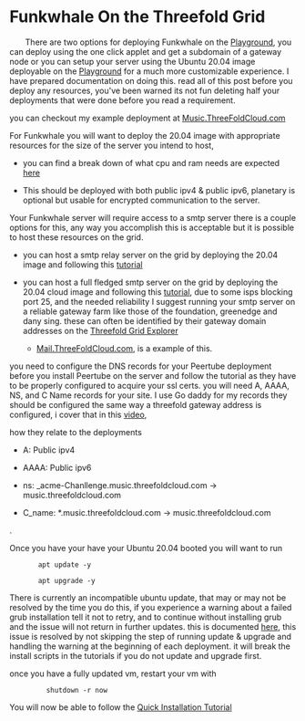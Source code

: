 # Funkwhale On the Threefold Grid  

  

&nbsp;&nbsp;&nbsp;&nbsp;&nbsp;&nbsp; There are two options for deploying Funkwhale on the [Playground](https://play.grid.tf), you can deploy using the one click applet and get a subdomain of a gateway node or you can setup your server using the Ubuntu 20.04 image deployable on the [Playground](https://Play.grid.tf) for a much more customizable experience. I have prepared documentation on doing this. read all of this post before you deploy any resources, you've been warned its not fun deleting half your deployments that were done before you read a requirement.  

  

you can checkout my example deployment at [Music.ThreeFoldCloud.com](https://music.threefoldcloud.com) 

  

For Funkwhale you will want to deploy the 20.04 image with appropriate resources for the size of the server you intend to host,  

- you can find a break down of what cpu and ram needs are expected [here](https://docs.funkwhale.audio/installation/)

- This should be deployed with both public ipv4 & public ipv6, planetary is optional but usable for encrypted communication to the server.  

  

Your Funkwhale server will require access to a smtp server there is a couple options for this, any way you accomplish this is acceptable but it is possible to host these resources on the grid.  

  

- you can host a smtp relay server on the grid by deploying the 20.04 image and following this [tutorial](https://www.linuxbabe.com/mail-server/postfix-smtp-relay-ubuntu-sendinblue) 

  

- you can host a full fledged smtp server on the grid by deploying the 20.04 cloud image and following this [tutorial](https://www.linuxbabe.com/mail-server/ubuntu-20-04-iredmail-server-installation), due to some isps blocking port 25, and the needed reliability I suggest running your smtp server on a reliable gateway farm like those of the foundation, greenedge and dany sing. these can often be identified by their gateway domain addresses on the [Threefold Grid Explorer](https://dashboard.grid.tf/explorer/nodes) 

  - [Mail.ThreeFoldCloud.com](https://mail.threefoldcloud.com), is a example of this.  

  

you need to configure the DNS records for your Peertube deployment before you install Peertube on the server and follow the tutorial as they have to be properly configured to acquire your ssl certs. you will need A, AAAA, NS, and C Name records for your site. I use Go daddy for my records they should be configured the same way a threefold gateway address is configured, i cover that in this [video](https://www.youtube.com/watch?v=axvKipK7MQM&ab_channel=DrewSmith), 

how they relate to the deployments  

- A: Public ipv4  

- AAAA: Public ipv6 

- ns: _acme-Chanllenge.music.threefoldcloud.com -> music.threefoldcloud.com 

- C_name: *.music.threefoldcloud.com -> music.threefoldcloud.com 

  

  
.

  Once you have your have your Ubuntu 20.04 booted you will want to run  

   

           apt update -y 

		   apt upgrade -y 
		   

		    

There is currently an incompatible ubuntu update, that may or may not be resolved by the time you do this, if you experience a warning about a failed grub installation tell it not to retry, and to continue without installing grub and the issue will not return in further updates. this is documented [here](https://github.com/threefoldtech/test_feedback/issues/319), this issue is resolved by not skipping the step of running update & upgrade and handling the warning at the beginning of each deployment. it will break the install scripts in the tutorials if you do not update and upgrade first.  

  

once you have a fully updated vm, restart your vm with  

  

             shutdown -r now 

			  

You will now be able to follow the [Quick Installation Tutorial](https://docs.funkwhale.audio/installation/index.html)


